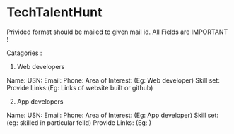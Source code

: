 # TechTalentHunt

Privided format should be mailed to given mail id.
All Fields are IMPORTANT !

Catagories :

1. Web developers

Name:
USN:
Email:
Phone:
Area of Interest: (Eg: Web developer)
Skill set:
Provide Links:(Eg: Links of website built or github)

2. App developers

Name:
USN:
Email:
Phone:
Area of Interest: (Eg: App developer)
Skill set: (eg: skilled in particular feild)
Provide Links: (Eg: )
